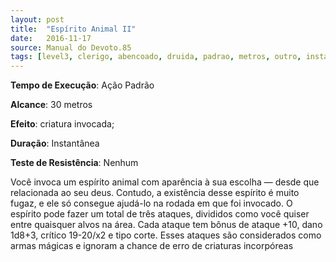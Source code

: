 ```yaml
---
layout: post
title:  "Espírito Animal II"
date:   2016-11-17
source: Manual do Devoto.85
tags: [level3, clerigo, abencoado, druida, padrao, metros, outro, instantanea, nenhum, dano]
---
```


**Tempo de Execução**: Ação Padrão

**Alcance**: 30 metros

**Efeito**: criatura invocada;

**Duração**: Instantânea

**Teste de Resistência**: Nenhum

Você invoca um espírito animal com aparência à sua escolha — desde que relacionada ao seu deus. Contudo, a existência desse espírito é muito fugaz, e ele só consegue ajudá-lo na rodada em que foi invocado. 
O espírito pode fazer um total de três ataques, divididos como você quiser entre quaisquer alvos na área. 
Cada ataque tem bônus de ataque +10, dano 1d8+3, crítico 19-20/x2 e tipo corte. Esses ataques são considerados como armas mágicas e ignoram a chance de erro de criaturas incorpóreas
